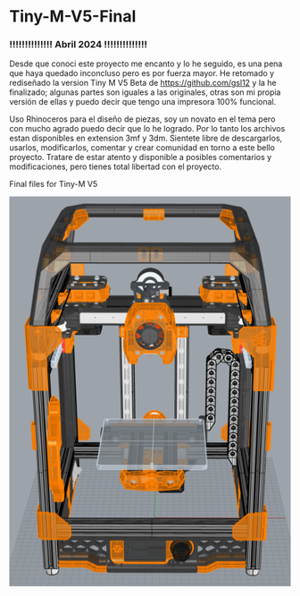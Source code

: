 # Tiny-M-V5-Final

### !!!!!!!!!!!!!! Abril 2024 !!!!!!!!!!!!!!   
Desde que conoci este proyecto me encanto y lo he seguido, es una pena que haya quedado inconcluso pero es por fuerza mayor.
He retomado y rediseñado la version Tiny M V5 Beta de https://github.com/gsl12 y la he finalizado; algunas partes son iguales a las originales, otras son mi propia versión de ellas y puedo decir que tengo una impresora 100% funcional. 

Uso Rhinoceros para el diseño de piezas, soy un novato en el tema pero con mucho agrado puedo decir que lo he logrado. Por lo tanto los archivos estan disponibles en extension 3mf y 3dm. 
Sientete libre de descargarlos, usarlos, modificarlos, comentar y crear comunidad en torno a este bello proyecto. 
Tratare de estar atento y disponible a posibles comentarios y modificaciones, pero tienes total libertad con el proyecto. 

Final files for Tiny-M V5   

![Tiny-M V5 Final](https://github.com/TheDocM/Tiny-M-V5-Final/blob/215ebb391dcee13294e130c4e61806be9bf4baed/Images/Tiny%20M%20V5%20final.PNG)

